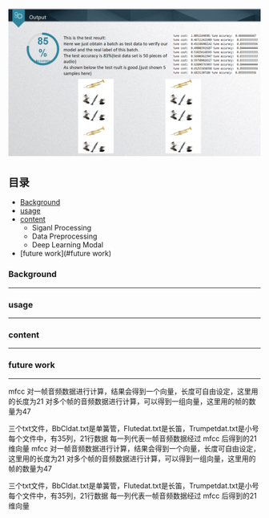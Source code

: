 # [![result](Media/testing.png)](https://github.com/NH1900)
## 目录
* [Background](#background)
* [usage](#usage)
* [content](#content)
    * Siganl Processing
    * Data Preprocessing
    * Deep Learning Modal
* [future work](#future work)

### Background
------

### usage
------

### content
------

### future work
------

mfcc 对一帧音频数据进行计算，结果会得到一个向量，长度可自由设定，这里用的长度为21
对多个帧的音频数据进行计算，可以得到一组向量，这里用的帧的数量为47

三个txt文件，BbCldat.txt是单簧管，Flutedat.txt是长笛，Trumpetdat.txt是小号
每个文件中，有35列，21行数据
每一列代表一帧音频数据经过 mfcc 后得到的21维向量
mfcc 对一帧音频数据进行计算，结果会得到一个向量，长度可自由设定，这里用的长度为21
对多个帧的音频数据进行计算，可以得到一组向量，这里用的帧的数量为47

三个txt文件，BbCldat.txt是单簧管，Flutedat.txt是长笛，Trumpetdat.txt是小号
每个文件中，有35列，21行数据
每一列代表一帧音频数据经过 mfcc 后得到的21维向量
